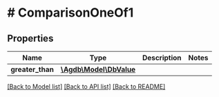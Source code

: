 # # ComparisonOneOf1

## Properties

Name | Type | Description | Notes
------------ | ------------- | ------------- | -------------
**greater_than** | [**\Agdb\Model\DbValue**](DbValue.md) |  |

[[Back to Model list]](../../README.md#models) [[Back to API list]](../../README.md#endpoints) [[Back to README]](../../README.md)
